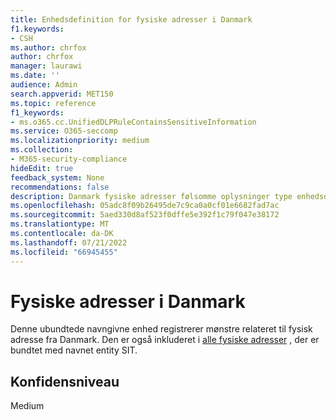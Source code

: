 ```yaml
---
title: Enhedsdefinition for fysiske adresser i Danmark
f1.keywords:
- CSH
ms.author: chrfox
author: chrfox
manager: laurawi
ms.date: ''
audience: Admin
search.appverid: MET150
ms.topic: reference
f1_keywords:
- ms.o365.cc.UnifiedDLPRuleContainsSensitiveInformation
ms.service: O365-seccomp
ms.localizationpriority: medium
ms.collection:
- M365-security-compliance
hideEdit: true
feedback_system: None
recommendations: false
description: Danmark fysiske adresser følsomme oplysninger type enhedsdefinition.
ms.openlocfilehash: 05adc8f09b26495de7c9ca0a0cf01e6682fad7ac
ms.sourcegitcommit: 5aed330d8af523f0dffe5e392f1c79f047e38172
ms.translationtype: MT
ms.contentlocale: da-DK
ms.lasthandoff: 07/21/2022
ms.locfileid: "66945455"
---
```

# <a name="denmark-physical-addresses"></a>Fysiske adresser i Danmark

Denne ubundtede navngivne enhed registrerer mønstre relateret til fysisk adresse fra Danmark. Den er også inkluderet i [alle fysiske adresser](sit-defn-all-physical-addresses.md) , der er bundtet med navnet entity SIT.

## <a name="confidence-level"></a>Konfidensniveau

Medium